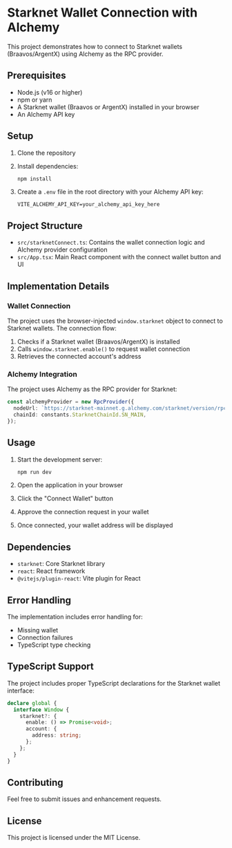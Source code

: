 # Starknet Wallet Connection with Alchemy

This project demonstrates how to connect to Starknet wallets (Braavos/ArgentX) using Alchemy as the RPC provider.

## Prerequisites

- Node.js (v16 or higher)
- npm or yarn
- A Starknet wallet (Braavos or ArgentX) installed in your browser
- An Alchemy API key

## Setup

1. Clone the repository
2. Install dependencies:
   ```bash
   npm install
   ```

3. Create a `.env` file in the root directory with your Alchemy API key:
   ```
   VITE_ALCHEMY_API_KEY=your_alchemy_api_key_here
   ```

## Project Structure

- `src/starknetConnect.ts`: Contains the wallet connection logic and Alchemy provider configuration
- `src/App.tsx`: Main React component with the connect wallet button and UI

## Implementation Details

### Wallet Connection

The project uses the browser-injected `window.starknet` object to connect to Starknet wallets. The connection flow:

1. Checks if a Starknet wallet (Braavos/ArgentX) is installed
2. Calls `window.starknet.enable()` to request wallet connection
3. Retrieves the connected account's address

### Alchemy Integration

The project uses Alchemy as the RPC provider for Starknet:

```typescript
const alchemyProvider = new RpcProvider({
  nodeUrl: `https://starknet-mainnet.g.alchemy.com/starknet/version/rpc/v0_6/${import.meta.env.VITE_ALCHEMY_API_KEY}`,
  chainId: constants.StarknetChainId.SN_MAIN,
});
```

## Usage

1. Start the development server:
   ```bash
   npm run dev
   ```

2. Open the application in your browser
3. Click the "Connect Wallet" button
4. Approve the connection request in your wallet
5. Once connected, your wallet address will be displayed

## Dependencies

- `starknet`: Core Starknet library
- `react`: React framework
- `@vitejs/plugin-react`: Vite plugin for React

## Error Handling

The implementation includes error handling for:
- Missing wallet
- Connection failures
- TypeScript type checking

## TypeScript Support

The project includes proper TypeScript declarations for the Starknet wallet interface:

```typescript
declare global {
  interface Window {
    starknet?: {
      enable: () => Promise<void>;
      account: {
        address: string;
      };
    };
  }
}
```

## Contributing

Feel free to submit issues and enhancement requests.

## License

This project is licensed under the MIT License.
